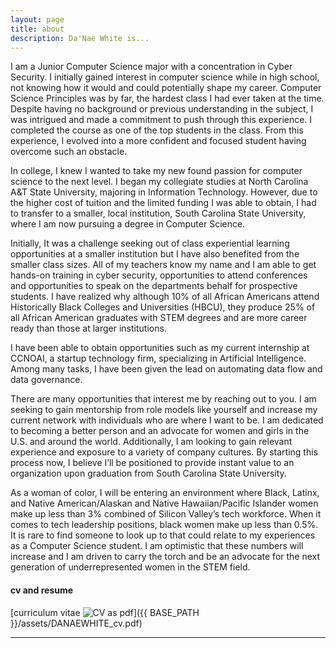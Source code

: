 ```yaml
---
layout: page
title: about
description: Da'Nae White is...
---
```

I am a Junior Computer Science major with a concentration in Cyber Security. I initially gained interest in computer science while in high school, not knowing how it would and could potentially shape my career. Computer Science Principles was by far, the hardest class I had ever taken at the time. Despite having no background or previous understanding in the subject, I was intrigued and made a commitment to push through this experience. I completed the course as  one of the top students in the class. From this experience, I evolved into a more confident and focused student having overcome such an obstacle.

In college, I knew I wanted to take my new found passion for computer science to the next level. I began my collegiate studies at North Carolina A&T State University, majoring in Information Technology. However, due to the higher cost of tuition and the limited funding I was able to obtain, I had to transfer to a smaller, local institution, South Carolina State University, where I am now pursuing a degree in Computer Science. 

Initially, It was a challenge seeking out of class experiential learning opportunities at a smaller institution but I have also benefited from the smaller class sizes. All of my teachers know my name and I am able to get hands-on training in cyber security, opportunities to attend conferences and opportunities to speak on the departments behalf for prospective students. I have realized why although 10% of all African Americans attend Historically Black Colleges and Universities (HBCU), they produce 25% of all African American graduates with STEM degrees and are more career ready than those at larger institutions.

I have been able to obtain opportunities such as my current internship at CCNOAI, a startup technology firm, specializing in Artificial Intelligence. Among many tasks, I have been given the lead on automating data flow and data governance.

There are many opportunities that interest me by reaching out to you. I am seeking to gain mentorship from role models like yourself and increase my current network with individuals who are where I want to be. I am dedicated to becoming a better person and an advocate for women and girls in the U.S. and around the world. Additionally, I am looking to gain relevant experience and exposure to a variety of company cultures. By starting this process now, I believe I’ll be positioned to provide instant value to an organization upon graduation from South Carolina State University.

As a woman of color, I will be entering an environment where Black, Latinx, and Native American/Alaskan and Native Hawaiian/Pacific Islander women make up less than 3% combined of Silicon Valley’s tech workforce. When it comes to tech leadership positions, black women make up less than 0.5%. It is rare to find someone to look up to that could relate to my experiences as a Computer Science student. I am optimistic that these numbers will increase and I am driven to carry the torch and be an advocate for the next generation of underrepresented women in the STEM field. 




#### <a name="cvandresume"></a>cv and resume
[curriculum vitae ![CV as pdf](icons16/pdf-icon.png)]({{ BASE_PATH }}/assets/DANAEWHITE_cv.pdf)

---



